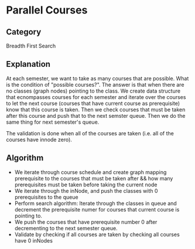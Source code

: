 # Parallel Courses
## Category
Breadth First Search
## Explanation
At each semester, we want to take as many courses that are possible. What is the condition of "possible courses?".
The answer is that when there are no classes (graph nodes) pointing to the class. We create data structure that ecnompasses
courses for each semester and iterate over the courses to let the next course (courses that have current course as prerequisite)
know that this course is taken. Then we check courses that must be taken after this course and push that to the next semster queue.
Then we do the same thing for next semester's queue.  
  
The validation is done when all of the courses are taken (i.e. all of the courses have innode zero).

## Algorithm
* We iterate through course schedule and create graph mapping prerequisite to the courses that must be taken after && how many prerequisites must be taken before taking the current node
* We iterate through the inNode, and push the classes with 0 prerequisites to the queue
* Perform search algorithm: Iterate through the classes in queue and decrement the prerequisite numer for courses that current course is pointing to.
* We push the courses that have prerequisite number 0 after decrementing to the next semester queue.
* Validate by checking if all courses are taken by checking all courses have 0 inNodes